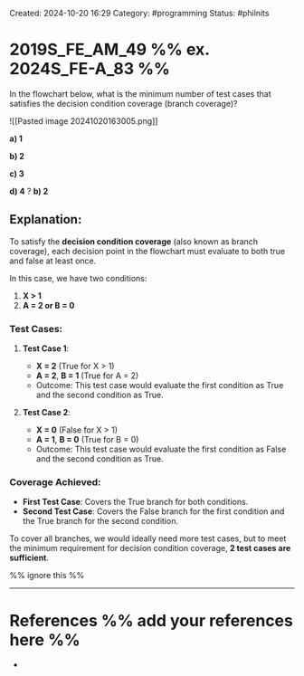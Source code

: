 Created: 2024-10-20 16:29
Category: #programming
Status: #philnits



# 2019S_FE_AM_49 %% ex. 2024S_FE-A_83 %%

In the flowchart below, what is the minimum number of test cases that satisfies the decision condition coverage (branch coverage)?

![[Pasted image 20241020163005.png]]

**a) 1**

**b) 2**

**c) 3**

**d) 4**
?
**b) 2**
## **Explanation:**

To satisfy the **decision condition coverage** (also known as branch coverage), each decision point in the flowchart must evaluate to both true and false at least once.

In this case, we have two conditions:

1. **X > 1**
2. **A = 2 or B = 0**

### Test Cases:

1. **Test Case 1**:

    - **X = 2** (True for X > 1)
    - **A = 2**, **B = 1** (True for A = 2)
    - Outcome: This test case would evaluate the first condition as True and the second condition as True.
2. **Test Case 2**:

    - **X = 0** (False for X > 1)
    - **A = 1**, **B = 0** (True for B = 0)
    - Outcome: This test case would evaluate the first condition as False and the second condition as True.

### Coverage Achieved:

- **First Test Case**: Covers the True branch for both conditions.
- **Second Test Case**: Covers the False branch for the first condition and the True branch for the second condition.

To cover all branches, we would ideally need more test cases, but to meet the minimum requirement for decision condition coverage, **2 test cases are sufficient**.

%% ignore this %%
<!--SR:!2025-05-06,32,270-->
---









# References %% add your references here %%
- 